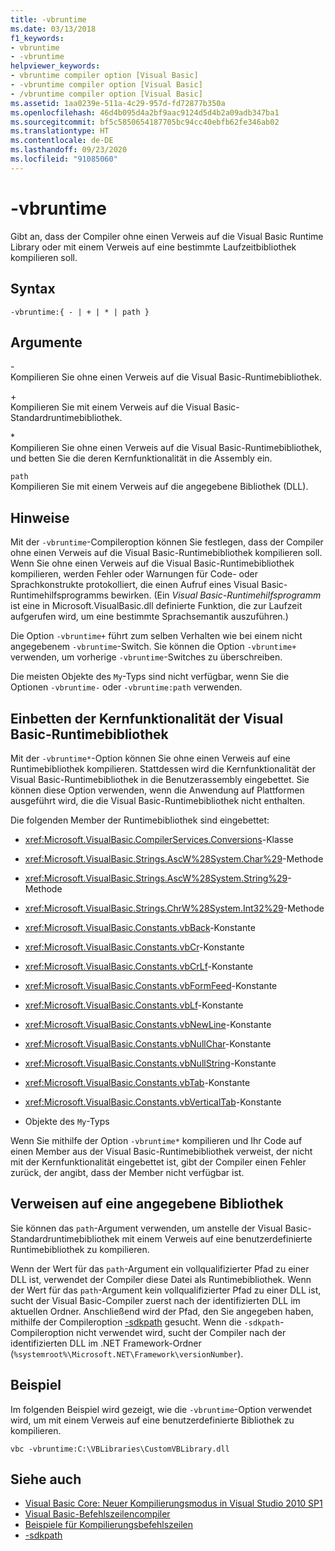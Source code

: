 ```yaml
---
title: -vbruntime
ms.date: 03/13/2018
f1_keywords:
- vbruntime
- -vbruntime
helpviewer_keywords:
- vbruntime compiler option [Visual Basic]
- -vbruntime compiler option [Visual Basic]
- /vbruntime compiler option [Visual Basic]
ms.assetid: 1aa0239e-511a-4c29-957d-fd72877b350a
ms.openlocfilehash: 46d4b095d4a2bf9aac9124d5d4b2a09adb347ba1
ms.sourcegitcommit: bf5c5850654187705bc94cc40ebfb62fe346ab02
ms.translationtype: HT
ms.contentlocale: de-DE
ms.lasthandoff: 09/23/2020
ms.locfileid: "91085060"
---
```

# <a name="-vbruntime"></a>-vbruntime

Gibt an, dass der Compiler ohne einen Verweis auf die Visual Basic Runtime Library oder mit einem Verweis auf eine bestimmte Laufzeitbibliothek kompilieren soll.  
  
## <a name="syntax"></a>Syntax  
  
```console  
-vbruntime:{ - | + | * | path }  
```  
  
## <a name="arguments"></a>Argumente  

 \-  
 Kompilieren Sie ohne einen Verweis auf die Visual Basic-Runtimebibliothek.  
  
 \+  
 Kompilieren Sie mit einem Verweis auf die Visual Basic-Standardruntimebibliothek.  
  
 \*  
 Kompilieren Sie ohne einen Verweis auf die Visual Basic-Runtimebibliothek, und betten Sie die deren Kernfunktionalität in die Assembly ein.  
  
 `path`  
 Kompilieren Sie mit einem Verweis auf die angegebene Bibliothek (DLL).  
  
## <a name="remarks"></a>Hinweise  

 Mit der `-vbruntime`-Compileroption können Sie festlegen, dass der Compiler ohne einen Verweis auf die Visual Basic-Runtimebibliothek kompilieren soll. Wenn Sie ohne einen Verweis auf die Visual Basic-Runtimebibliothek kompilieren, werden Fehler oder Warnungen für Code- oder Sprachkonstrukte protokolliert, die einen Aufruf eines Visual Basic-Runtimehilfsprogramms bewirken. (Ein *Visual Basic-Runtimehilfsprogramm* ist eine in Microsoft.VisualBasic.dll definierte Funktion, die zur Laufzeit aufgerufen wird, um eine bestimmte Sprachsemantik auszuführen.)  
  
 Die Option `-vbruntime+` führt zum selben Verhalten wie bei einem nicht angegebenem `-vbruntime`-Switch. Sie können die Option `-vbruntime+` verwenden, um vorherige `-vbruntime`-Switches zu überschreiben.  
  
 Die meisten Objekte des `My`-Typs sind nicht verfügbar, wenn Sie die Optionen `-vbruntime-` oder `-vbruntime:path` verwenden.  
  
## <a name="embedding-visual-basic-runtime-core-functionality"></a>Einbetten der Kernfunktionalität der Visual Basic-Runtimebibliothek  

 Mit der `-vbruntime*`-Option können Sie ohne einen Verweis auf eine Runtimebibliothek kompilieren. Stattdessen wird die Kernfunktionalität der Visual Basic-Runtimebibliothek in die Benutzerassembly eingebettet. Sie können diese Option verwenden, wenn die Anwendung auf Plattformen ausgeführt wird, die die Visual Basic-Runtimebibliothek nicht enthalten.  
  
 Die folgenden Member der Runtimebibliothek sind eingebettet:  
  
- <xref:Microsoft.VisualBasic.CompilerServices.Conversions>-Klasse  
  
- <xref:Microsoft.VisualBasic.Strings.AscW%28System.Char%29>-Methode  
  
- <xref:Microsoft.VisualBasic.Strings.AscW%28System.String%29>-Methode  
  
- <xref:Microsoft.VisualBasic.Strings.ChrW%28System.Int32%29>-Methode  
  
- <xref:Microsoft.VisualBasic.Constants.vbBack>-Konstante  
  
- <xref:Microsoft.VisualBasic.Constants.vbCr>-Konstante  
  
- <xref:Microsoft.VisualBasic.Constants.vbCrLf>-Konstante  
  
- <xref:Microsoft.VisualBasic.Constants.vbFormFeed>-Konstante  
  
- <xref:Microsoft.VisualBasic.Constants.vbLf>-Konstante  
  
- <xref:Microsoft.VisualBasic.Constants.vbNewLine>-Konstante  
  
- <xref:Microsoft.VisualBasic.Constants.vbNullChar>-Konstante  
  
- <xref:Microsoft.VisualBasic.Constants.vbNullString>-Konstante  
  
- <xref:Microsoft.VisualBasic.Constants.vbTab>-Konstante  
  
- <xref:Microsoft.VisualBasic.Constants.vbVerticalTab>-Konstante  
  
- Objekte des `My`-Typs  
  
 Wenn Sie mithilfe der Option `-vbruntime*` kompilieren und Ihr Code auf einen Member aus der Visual Basic-Runtimebibliothek verweist, der nicht mit der Kernfunktionalität eingebettet ist, gibt der Compiler einen Fehler zurück, der angibt, dass der Member nicht verfügbar ist.  
  
## <a name="referencing-a-specified-library"></a>Verweisen auf eine angegebene Bibliothek  

 Sie können das `path`-Argument verwenden, um anstelle der Visual Basic-Standardruntimebibliothek mit einem Verweis auf eine benutzerdefinierte Runtimebibliothek zu kompilieren.  
  
 Wenn der Wert für das `path`-Argument ein vollqualifizierter Pfad zu einer DLL ist, verwendet der Compiler diese Datei als Runtimebibliothek. Wenn der Wert für das `path`-Argument kein vollqualifizierter Pfad zu einer DLL ist, sucht der Visual Basic-Compiler zuerst nach der identifizierten DLL im aktuellen Ordner. Anschließend wird der Pfad, den Sie angegeben haben, mithilfe der Compileroption [-sdkpath](sdkpath.md) gesucht. Wenn die `-sdkpath`-Compileroption nicht verwendet wird, sucht der Compiler nach der identifizierten DLL im .NET Framework-Ordner (`%systemroot%\Microsoft.NET\Framework\versionNumber`).  
  
## <a name="example"></a>Beispiel  

 Im folgenden Beispiel wird gezeigt, wie die `-vbruntime`-Option verwendet wird, um mit einem Verweis auf eine benutzerdefinierte Bibliothek zu kompilieren.  
  
```console
vbc -vbruntime:C:\VBLibraries\CustomVBLibrary.dll  
```  
  
## <a name="see-also"></a>Siehe auch

- [Visual Basic Core: Neuer Kompilierungsmodus in Visual Studio 2010 SP1](https://devblogs.microsoft.com/vbteam/vb-core-new-compilation-mode-in-visual-studio-2010-sp1/)
- [Visual Basic-Befehlszeilencompiler](index.md)
- [Beispiele für Kompilierungsbefehlszeilen](sample-compilation-command-lines.md)
- [-sdkpath](sdkpath.md)
